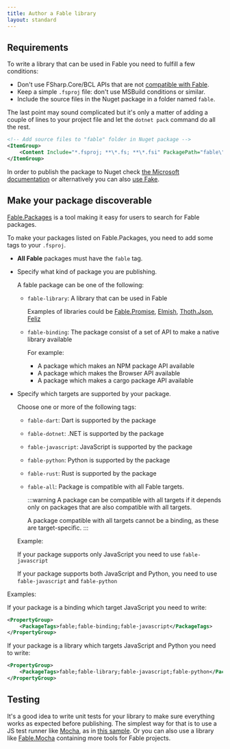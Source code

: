 ```yaml
---
title: Author a Fable library
layout: standard
---
```


## Requirements

To write a library that can be used in Fable you need to fulfill a few conditions:

- Don't use FSharp.Core/BCL APIs that are not [compatible with Fable](../dotnet/compatibility.html).
- Keep a simple `.fsproj` file: don't use MSBuild conditions or similar.
- Include the source files in the Nuget package in a folder named `fable`.

The last point may sound complicated but it's only a matter of adding a couple of lines to your project file and let the `dotnet pack` command do all the rest.

```xml
<!-- Add source files to "fable" folder in Nuget package -->
<ItemGroup>
    <Content Include="*.fsproj; **\*.fs; **\*.fsi" PackagePath="fable\" />
</ItemGroup>
```

In order to publish the package to Nuget check [the Microsoft documentation](https://docs.microsoft.com/en-us/nuget/quickstart/create-and-publish-a-package-using-the-dotnet-cli) or alternatively you can also [use Fake](https://fake.build/dotnet-nuget.html#Creating-NuGet-packages).

## Make your package discoverable

[Fable.Packages](https://fable.io/packages/) is a tool making it easy for users to search for Fable packages. 

To make your packages listed on Fable.Packages, you need to add some tags to your `.fsproj`.

<ul class="textual-steps">

<li>

**All Fable** packages must have the `fable` tag.

</li>

<li>

Specify what kind of package you are publishing.

A fable package can be one of the following:

- `fable-library`: A library that can be used in Fable

    Examples of libraries could be [Fable.Promise](https://github.com/fable-compiler/fable-promise/), [Elmish](https://elmish.github.io/), [Thoth.Json](https://thoth-org.github.io//Thoth.Json/), [Feliz](https://zaid-ajaj.github.io/Feliz/)

    <div></div> <!-- Force a space to improve visual -->

- `fable-binding`: The package consist of a set of API to make a native library available

    For example:
    
    - A package which makes an NPM package API available
    - A package which makes the Browser API available
    - A package which makes a cargo package API available

</li>

<li>

Specify which targets are supported by your package.

Choose one or more of the following tags:

- `fable-dart`: Dart is supported by the package 
- `fable-dotnet`: .NET is supported by the package 
- `fable-javascript`: JavaScript is supported by the package 
- `fable-python`: Python is supported by the package 
- `fable-rust`: Rust is supported by the package 
- `fable-all`: Package is compatible with all Fable targets.

    :::warning
    A package can be compatible with all targets if it depends only on packages that are also compatible with all targets.

    A package compatible with all targets cannot be a binding, as these are target-specific.
    :::

Example:

If your package supports only JavaScript you need to use `fable-javascript`

If your package supports both JavaScript and Python, you need to use `fable-javascript` and `fable-python`

</li>

</ul>

Examples:

If your package is a binding which target JavaScript you need to write:

```xml
<PropertyGroup>
    <PackageTags>fable;fable-binding;fable-javascript</PackageTags>
</PropertyGroup>
```

If your package is a library which targets JavaScript and Python you need to write:

```xml
<PropertyGroup>
    <PackageTags>fable;fable-library;fable-javascript;fable-python</PackageTags>
</PropertyGroup>
```

## Testing

It's a good idea to write unit tests for your library to make sure everything works as expected before publishing. The simplest way for that is to use a JS test runner like [Mocha](https://mochajs.org/), as in [this sample](https://github.com/fable-compiler/fable2-samples/tree/master/mocha). Or you can also use a library like [Fable.Mocha](https://github.com/Zaid-Ajaj/Fable.Mocha) containing more tools for Fable projects.

